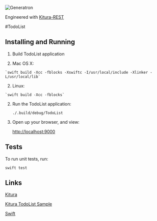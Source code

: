 
![Generatron](https://www.generatron.com/logosmall.png)

Engineered with [Kitura-REST](https://www.generatron.com//#/generatron/Kitura-REST)

#TodoList


## Installing and Running

1. Build TodoList application

  1. Mac OS X: 
	
	`swift build -Xcc -fblocks -Xswiftc -I/usr/local/include -Xlinker -L/usr/local/lib`
	
  2. Linux:
  
    `swift build -Xcc -fblocks`
	
2. Run the TodoList application:

	`./.build/debug/TodoList`
	
3. Open up your browser, and view: 

   [http://localhost:9000](http://localhost:9000)


## Tests

  To run unit tests, run:
  
  `swift test`

## Links

   
   [Kitura ](https://github.com/IBM-Swift/Kitura)
   
   [Kitura TodoList Sample](https://github.com/IBM-Swift/Kitura-TodoList)
   
   [Swift](https://swift.org/)
   
 
